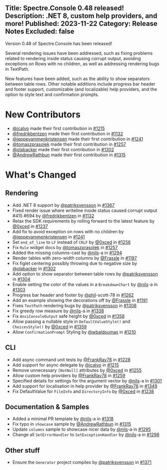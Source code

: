 Title: Spectre.Console 0.48 released!
Description: .NET 8, custom help providers, and more!
Published: 2023-11-22
Category: Release Notes
Excluded: false
---

Version 0.48 of Spectre.Console has been released!

Several rendering issues have been addressed, such as fixing problems related to rendering inside status causing corrupt output, avoiding exceptions on Rows with no children, as well as addressing rendering bugs in TextPath.

New features have been added, such as the ability to show separators between table rows. Other notable additions include progress bar header and footer support, customizable (and localizable) help providers, and the option to style text and confirmation prompts.

# New Contributors

* [@icalvo](https://github.com/icalvo) made their first contribution in [#1215](https://github.com/spectreconsole/spectre.console/pull/1215)
* [@fredrikbentzen](https://github.com/fredrikbentzen) made their first contribution in [#1132](https://github.com/spectreconsole/spectre.console/pull/1132)
* [@jeppevammenkristensen](https://github.com/jeppevammenkristensen) made their first contribution in [#1241](https://github.com/spectreconsole/spectre.console/pull/1241)
* [@tomaszprasolek](https://github.com/tomaszprasolek) made their first contribution in [#1257](https://github.com/spectreconsole/spectre.console/pull/1257)
* [@olabacker](https://github.com/olabacker) made their first contribution in [#1302](https://github.com/spectreconsole/spectre.console/pull/1302)
* [@AndrewRathbun](https://github.com/AndrewRathbun) made their first contribution in [#1315](https://github.com/spectreconsole/spectre.console/pull/1315)


# What's Changed

## Rendering

* Add .NET 8 support by [@patriksvensson](https://github.com/patriksvensson) in [#1367](https://github.com/spectreconsole/spectre.console/pull/1367)
* Fixed render issue where writeline inside status caused corrupt output #415 #694 by [@fredrikbentzen](https://github.com/fredrikbentzen) in [#1132](https://github.com/spectreconsole/spectre.console/pull/1132)
* Relax the SDK requirements by rolling forward to the latest feature by [@0xced](https://github.com/0xced) in [#1237](https://github.com/spectreconsole/spectre.console/pull/1237)
* Add fix to avoid exception on rows with no children by [@jeppevammenkristensen](https://github.com/jeppevammenkristensen) in [#1241](https://github.com/spectreconsole/spectre.console/pull/1241)
* Set `end_of_line` to `LF` instead of `CRLF` by [@0xced](https://github.com/0xced) in [#1256](https://github.com/spectreconsole/spectre.console/pull/1256)
* Fix `Rule` widget docs by [@tomaszprasolek](https://github.com/tomaszprasolek) in [#1257](https://github.com/spectreconsole/spectre.console/pull/1257)
* Added the missing columns-cast by [@nils](https://github.com/nils)-a in [#1294](https://github.com/spectreconsole/spectre.console/pull/1294)
* Render tables with zero-width columns by [@Frassle](https://github.com/Frassle) in [#1197](https://github.com/spectreconsole/spectre.console/pull/1197)
* Fix figlet centering possibly throwing due to negative size by [@olabacker](https://github.com/olabacker) in [#1302](https://github.com/spectreconsole/spectre.console/pull/1302)
* Add option to show separator between table rows  by [@patriksvensson](https://github.com/patriksvensson) in [#1304](https://github.com/spectreconsole/spectre.console/pull/1304)
* Enable setting the color of the values in a `BreakdownChart` by [@nils](https://github.com/nils)-a in [#1303](https://github.com/spectreconsole/spectre.console/pull/1303)
* Progress bar header and footer by [@phil](https://github.com/phil)-scott-78 in [#1262](https://github.com/spectreconsole/spectre.console/pull/1262)
* Add an example showing the decorations off by [@Frassle](https://github.com/Frassle) in [#1191](https://github.com/spectreconsole/spectre.console/pull/1191)
* Fixes `TextPath` rendering bugs by [@patriksvensson](https://github.com/patriksvensson) in [#1308](https://github.com/spectreconsole/spectre.console/pull/1308)
* Fix greedy row measure by [@nils](https://github.com/nils)-a in [#1338](https://github.com/spectreconsole/spectre.console/pull/1338)
* Fix `AnsiConsoleOutput` safe height by [@0xced](https://github.com/0xced) in [#1358](https://github.com/spectreconsole/spectre.console/pull/1358)
* Allow passing a nullable style in `DefaultValueStyle()` and `ChoicesStyle()` by [@0xced](https://github.com/0xced) in [#1359](https://github.com/spectreconsole/spectre.console/pull/1359)
* Allow `ConfirmationPrompt` Styling by [@wbaldoumas](https://github.com/wbaldoumas) in [#1210](https://github.com/spectreconsole/spectre.console/pull/1210)

## CLI
* Add async command unit tests by [@FrankRay78](https://github.com/FrankRay78) in [#1228](https://github.com/spectreconsole/spectre.console/pull/1228)
* Add support for async delegate by [@icalvo](https://github.com/icalvo) in [#1215](https://github.com/spectreconsole/spectre.console/pull/1215)
* Remove unnecessary `[NotNull]` attributes by [@0xced](https://github.com/0xced) in [#1255](https://github.com/spectreconsole/spectre.console/pull/1255)
* Allow custom help providers by [@FrankRay78](https://github.com/FrankRay78) in [#1259](https://github.com/spectreconsole/spectre.console/pull/1259)
* Specified details for settings for the argument vector by [@nils](https://github.com/nils)-a in [#1301](https://github.com/spectreconsole/spectre.console/pull/1301)
* Add support for localisation in help provider by [@FrankRay78](https://github.com/FrankRay78) in [#1349](https://github.com/spectreconsole/spectre.console/pull/1349)
* Fix DefaultValue for `FileInfo` and `DirectoryInfo` by [@0xced](https://github.com/0xced) in [#1238](https://github.com/spectreconsole/spectre.console/pull/1238)

## Documentation & Samples
* Added a minimal PR template by [@nils](https://github.com/nils)-a in [#1318](https://github.com/spectreconsole/spectre.console/pull/1318)
* Fix typo in `showcase` sample by [@AndrewRathbun](https://github.com/AndrewRathbun) in [#1315](https://github.com/spectreconsole/spectre.console/pull/1315)
* Update `columns` sample to showcase nicer data by [@nils](https://github.com/nils)-a in [#1295](https://github.com/spectreconsole/spectre.console/pull/1295)
* Change all `SetErrorHandler` to `SetExceptionHandler` by [@nils](https://github.com/nils)-a in [#1298](https://github.com/spectreconsole/spectre.console/pull/1298)

## Other stuff
* Ensure the `Generator` project compiles by [@patriksvensson](https://github.com/patriksvensson) in [#1371](https://github.com/spectreconsole/spectre.console/pull/1371)